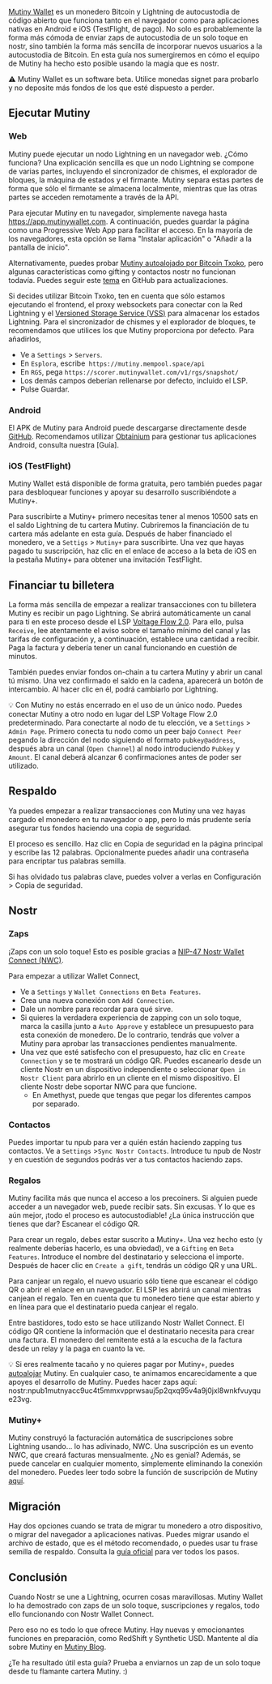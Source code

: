 [Mutiny Wallet](https://www.mutinywallet.com/) es un monedero Bitcoin y Lightning de autocustodia de código abierto que funciona tanto en el navegador como para aplicaciones nativas en Android e iOS (TestFlight, de pago). No solo es probablemente la forma más cómoda de enviar zaps de autocustodia de un solo toque en nostr, sino también la forma más sencilla de incorporar nuevos usuarios a la autocustodia de Bitcoin. En esta guía nos sumergiremos en cómo el equipo de Mutiny ha hecho esto posible usando la magia que es nostr. 

⚠️ Mutiny Wallet es un software beta. Utilice monedas signet para probarlo y no deposite más fondos de los que esté dispuesto a perder.

## Ejecutar Mutiny
### Web
Mutiny puede ejecutar un nodo Lightning en un navegador web. ¿Cómo funciona? Una explicación sencilla es que un nodo Lightning se compone de varias partes, incluyendo el sincronizador de chismes, el explorador de bloques, la máquina de estados y el firmante. Mutiny separa estas partes de forma que sólo el firmante se almacena localmente, mientras que las otras partes se acceden remotamente a través de la API.

Para ejecutar Mutiny en tu navegador, simplemente navega hasta https://app.mutinywallet.com. A continuación, puedes guardar la página como una Progressive Web App para facilitar el acceso. En la mayoría de los navegadores, esta opción se llama "Instalar aplicación" o "Añadir a la pantalla de inicio".

Alternativamente, puedes probar [Mutiny autoalojado por Bitcoin Txoko](https://mutiny.bitcointxoko.com), pero algunas características como gifting y contactos nostr no funcionan todavía. Puedes seguir este [tema](https://github.com/MutinyWallet/mutiny-deploy/issues/5) en GitHub para actualizaciones.

Si decides utilizar Bitcoin Txoko, ten en cuenta que sólo estamos ejecutando el frontend, el proxy websockets para conectar con la Red Lightning y el [Versioned Storage Service (VSS)](https://github.com/lightningdevkit/vss-server) para almacenar los estados Lightning. Para el sincronizador de chismes y el explorador de bloques, te recomendamos que utilices los que Mutiny proporciona por defecto. Para añadirlos,
- Ve a `Settings` > `Servers`.
- En `Esplora`, escribe` https://mutiny.mempool.space/api`
- En `RGS`, pega `https://scorer.mutinywallet.com/v1/rgs/snapshot/`
- Los demás campos deberían rellenarse por defecto, incluido el LSP.
- Pulse Guardar.
### Android
El APK de Mutiny para Android puede descargarse directamente desde [GitHub](https://github.com/MutinyWallet/mutiny-web/releases). Recomendamos utilizar [Obtainium](https://github.com/ImranR98/Obtainium) para gestionar tus aplicaciones Android, consulta nuestra [Guía].

### iOS (TestFlight)
Mutiny Wallet está disponible de forma gratuita, pero también puedes pagar para desbloquear funciones y apoyar su desarrollo suscribiéndote a Mutiny+.

Para suscribirte a Mutiny+ primero necesitas tener al menos 10500 sats en el saldo Lightning de tu cartera Mutiny. Cubriremos la financiación de tu cartera más adelante en esta guía. Después de haber financiado el monedero, ve a `Settigs` > `Mutiny+` para suscribirte. Una vez que hayas pagado tu suscripción, haz clic en el enlace de acceso a la beta de iOS en la pestaña Mutiny+ para obtener una invitación TestFlight.

## Financiar tu billetera
La forma más sencilla de empezar a realizar transacciones con tu billetera Mutiny es recibir un pago Lightning. Se abrirá automáticamente un canal para ti en este proceso desde el LSP [Voltage Flow 2.0](https://amboss.space/node/03aefa43fbb4009b21a4129d05953974b7dbabbbfb511921410080860fca8ee1f0). Para ello, pulsa `Receive`, lee atentamente el aviso sobre el tamaño mínimo del canal y las tarifas de configuración y, a continuación, establece una cantidad a recibir. Paga la factura y debería tener un canal funcionando en cuestión de minutos.

También puedes enviar fondos on-chain a tu cartera Mutiny y abrir un canal tú mismo. Una vez confirmado el saldo en la cadena, aparecerá un botón de intercambio. Al hacer clic en él, podrá cambiarlo por Lightning.

💡 Con Mutiny no estás encerrado en el uso de un único nodo. Puedes conectar Mutiny a otro nodo en lugar del LSP Voltage Flow 2.0 predeterminado. Para conectarte al nodo de tu elección, ve a `Settings` > `Admin Page`. Primero conecta tu nodo como un peer bajo `Connect Peer` pegando la dirección del nodo siguiendo el formato `pubkey@address`, después abra un canal (`Open Channel`) al nodo introduciendo `Pubkey` y `Amount`. El canal deberá alcanzar 6 confirmaciones antes de poder ser utilizado.

## Respaldo
Ya puedes empezar a realizar transacciones con Mutiny una vez hayas cargado el monedero en tu navegador o app, pero lo más prudente sería asegurar tus fondos haciendo una copia de seguridad.

El proceso es sencillo. Haz clic en Copia de seguridad en la página principal y escribe las 12 palabras. Opcionalmente puedes añadir una contraseña para encriptar tus palabras semilla.

Si has olvidado tus palabras clave, puedes volver a verlas en Configuración > Copia de seguridad.
## Nostr
### Zaps
¡Zaps con un solo toque! Esto es posible gracias a [NIP-47 Nostr Wallet Connect (NWC)](https://github.com/nostr-protocol/nips/blob/master/47.md).

Para empezar a utilizar Wallet Connect,
- Ve a `Settings` y `Wallet Connections` en `Beta Features`.
- Crea una nueva conexión con `Add Connection`. 
- Dale un nombre para recordar para qué sirve.
- Si quieres la verdadera experiencia de zapping con un solo toque, marca la casilla junto a `Auto Approve` y establece un presupuesto para esta conexión de monedero. De lo contrario, tendrás que volver a Mutiny para aprobar las transacciones pendientes manualmente. 
- Una vez que esté satisfecho con el presupuesto, haz clic en `Create Connection` y se te mostrará un código QR. Puedes escanearlo desde un cliente Nostr en un dispositivo independiente o seleccionar `Open in Nostr Client` para abrirlo en un cliente en el mismo dispositivo. El cliente Nostr debe soportar NWC para que funcione.
	- En Amethyst, puede que tengas que pegar los diferentes campos por separado.

### Contactos
Puedes importar tu npub para ver a quién están haciendo zapping tus contactos. Ve a `Settings` >`Sync Nostr Contacts`. Introduce tu npub de Nostr y en cuestión de segundos podrás ver a tus contactos haciendo zaps.

### Regalos
Mutiny facilita más que nunca el acceso a los precoiners. Si alguien puede acceder a un navegador web, puede recibir sats. Sin excusas. Y lo que es aún mejor, ¡todo el proceso es autocustodiable! ¿La única instrucción que tienes que dar? Escanear el código QR.

Para crear un regalo, debes estar suscrito a Mutiny+. Una vez hecho esto (y realmente deberías hacerlo, es una obviedad), ve a `Gifting` en `Beta Features`. Introduce el nombre del destinatario y selecciona el importe. Después de hacer clic en `Create a gift`, tendrás un código QR y una URL.

Para canjear un regalo, el nuevo usuario sólo tiene que escanear el código QR o abrir el enlace en un navegador. El LSP les abrirá un canal mientras canjean el regalo. Ten en cuenta que tu monedero tiene que estar abierto y en línea para que el destinatario pueda canjear el regalo.

Entre bastidores, todo esto se hace utilizando Nostr Wallet Connect. El código QR contiene la información que el destinatario necesita para crear una factura. El monedero del remitente está a la escucha de la factura desde un relay y la paga en cuanto la ve.

💡 Si eres realmente tacaño y no quieres pagar por Mutiny+, puedes [autoalojar](https://blog.mutinywallet.com/self-hosting-mutiny/) Mutiny. En cualquier caso, te animamos encarecidamente a que apoyes el desarrollo de Mutiny. Puedes hacer zaps aquí: nostr:npub1mutnyacc9uc4t5mmxvpprwsauj5p2qxq95v4a9j0jxl8wnkfvuyque23vg.
### Mutiny+
Mutiny construyó la facturación automática de suscripciones sobre Lightning usando... lo has adivinado, NWC. Una suscripción es un evento NWC, que creará facturas mensualmente. ¿No es genial? Además, se puede cancelar en cualquier momento, simplemente eliminando la conexión del monedero. Puedes leer todo sobre la función de suscripción de Mutiny [aquí](https://blog.mutinywallet.com/solving-subscriptions-on-bitcoin-one-zap-at-a-time/). 
## Migración
Hay dos opciones cuando se trata de migrar tu monedero a otro dispositivo, o migrar del navegador a aplicaciones nativas. Puedes migrar usando el archivo de estado, que es el método recomendado, o puedes usar tu frase semilla de respaldo. Consulta la [guía oficial](https://blog.mutinywallet.com/migrate-mutiny-wallet-to-the-native-apps/) para ver todos los pasos.
## Conclusión
Cuando Nostr se une a Lightning, ocurren cosas maravillosas. Mutiny Wallet lo ha demostrado con zaps de un solo toque, suscripciones y regalos, todo ello funcionando con Nostr Wallet Connect.

Pero eso no es todo lo que ofrece Mutiny. Hay nuevas y emocionantes funciones en preparación, como RedShift y Synthetic USD. Mantente al día sobre Mutiny en [Mutiny Blog](https://blog.mutinywallet.com/).

¿Te ha resultado útil esta guía? Prueba a enviarnos un zap de un solo toque desde tu flamante cartera Mutiny. :)
